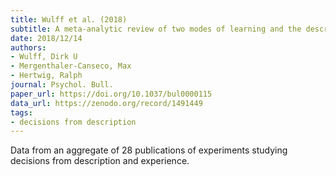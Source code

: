 ```yaml
---
title: Wulff et al. (2018)
subtitle: A meta-analytic review of two modes of learning and the description-experience gap.
date: 2018/12/14
authors:
- Wulff, Dirk U
- Mergenthaler-Canseco, Max
- Hertwig, Ralph
journal: Psychol. Bull.
paper_url: https://doi.org/10.1037/bul0000115
data_url: https://zenodo.org/record/1491449
tags:
- decisions from description
---
```


Data from an aggregate of 28 publications of experiments studying decisions from description and experience.
